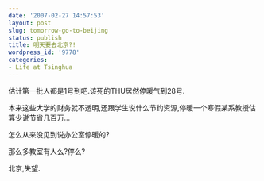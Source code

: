 ```yaml
---
date: '2007-02-27 14:57:53'
layout: post
slug: tomorrow-go-to-beijing
status: publish
title: 明天要去北京?!
wordpress_id: '9778'
categories:
- Life at Tsinghua
---
```


估计第一批人都是1号到吧.该死的THU居然停暖气到28号.

本来这些大学的财务就不透明,还跟学生说什么节约资源,停暖一个寒假某系教授估算少说节省几百万...

怎么从来没见到说办公室停暖的?

那么多教室有人么?停么?

北京,失望.
